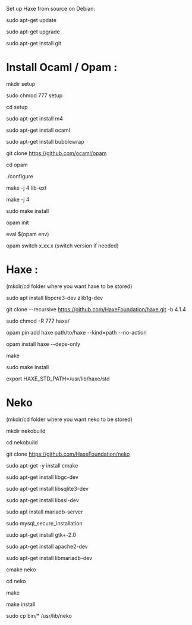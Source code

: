 Set up Haxe from source on Debian:

sudo apt-get update

sudo apt-get upgrade

sudo apt-get install git

# Install Ocaml / Opam :

mkdir setup

sudo chmod 777 setup

cd setup

sudo apt-get install m4

sudo apt-get install ocaml

sudo apt-get install bubblewrap

git clone https://github.com/ocaml/opam

cd opam

./configure

make -j 4 lib-ext

make -j 4

sudo make install

opam init

eval $(opam env)

opam switch x.xx.x (switch version if needed)


# Haxe :

(mkdir/cd folder where you want haxe to be stored)

sudo apt install libpcre3-dev zlib1g-dev


git clone --recursive https://github.com/HaxeFoundation/haxe.git -b 4.1.4

sudo chmod -R 777 haxe/

opam pin add haxe path/to/haxe --kind=path --no-action

opam install haxe --deps-only

make

sudo make install

export HAXE_STD_PATH=/usr/lib/haxe/std


# Neko 

(mkdir/cd folder where you want neko to be stored)

mkdir nekobuild

cd nekobuild


git clone https://github.com/HaxeFoundation/neko

sudo apt-get -y install cmake

sudo apt-get install libgc-dev

sudo apt-get install libsqlite3-dev

sudo apt-get install libssl-dev

sudo apt install mariadb-server

sudo mysql_secure_installation

sudo apt-get install gtk+-2.0

sudo apt-get install apache2-dev

sudo apt-get install libmariadb-dev

cmake neko

cd neko

make

make install

sudo cp bin/* /usr/lib/neko
